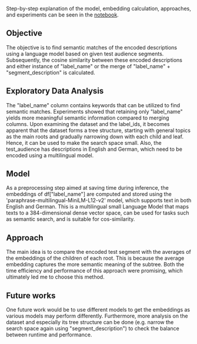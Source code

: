 Step-by-step explanation of the model, embedding calculation, approaches, and experiments can be seen in the [notebook](reports/Approaches.ipynb).

## Objective
The objective is to find semantic matches of the encoded descriptions using a language model based on given test audience segments. Subsequently, the cosine similarity between these encoded descriptions and either instance of "label_name" or the merge of "label_name" + "segment_description" is calculated. 

## Exploratory Data Analysis
The "label_name" column contains keywords that can be utilized to find semantic matches. Experiments showed that retaining only 
"label_name" yields more meaningful semantic information compared to merging columns. Upon examining the dataset and the label_ids, it becomes apparent that the dataset forms a tree structure, starting with general topics as the main roots and gradually narrowing down with each child and leaf. Hence, it can be used to make the search space small. Also, the test_audience has descriptions in English and German, which need to be encoded using a multilingual model.


## Model
As a preprocessing step aimed at saving time during inference, the embeddings of df["label_name"] are computed and stored using the 'paraphrase-multilingual-MiniLM-L12-v2' model, which supports text in both English and German. This is a multilingual small Language Model that maps texts to a 384-dimensional dense vector space, 
can be used for tasks such as semantic search, and is suitable for cos-similarity.

## Approach
The main idea is to compare the encoded test segment with the averages of the embeddings of the children of each root. This is because the average embedding captures the more semantic meaning of the subtree. Both the time efficiency 
and performance of this approach were promising, which ultimately led me to choose this method.

## Future works
One future work would be to use different models to get the embeddings as various models may perform differently. Furthermore, more analysis on the dataset and especially its tree structure can be done (e.g. narrow the search space again using "segment_description") to check the balance between runtime and performance.
